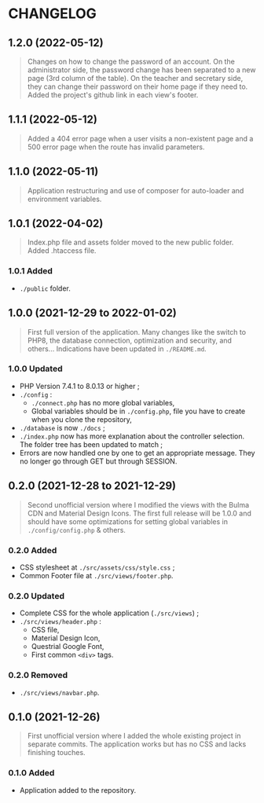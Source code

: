 # CHANGELOG

## 1.2.0 (2022-05-12)

> Changes on how to change the password of an account. On the administrator side, the password change has been separated to a new page (3rd column of the table). On the teacher and secretary side, they can change their password on their home page if they need to.
> Added the project's github link in each view's footer.

## 1.1.1 (2022-05-12)

> Added a 404 error page when a user visits a non-existent page and a 500 error page when the route has invalid parameters.

## 1.1.0 (2022-05-11)

> Application restructuring and use of composer for auto-loader and environment variables.

## 1.0.1 (2022-04-02)

> Index.php file and assets folder moved to the new public folder. Added .htaccess file.

### 1.0.1 Added

- `./public` folder.

## 1.0.0 (2021-12-29 to 2022-01-02)

> First full version of the application. Many changes like the switch to PHP8, the database connection, optimization and security, and others... Indications have been updated in `./README.md`.

### 1.0.0 Updated

- PHP Version 7.4.1 to 8.0.13 or higher ;
- `./config` :
  - `./connect.php` has no more global variables,
  - Global variables should be in `./config.php`, file you have to create when you clone the repository,
- `./database` is now `./docs` ;
- `./index.php` now has more explanation about the controller selection. The folder tree has been updated to match ;
- Errors are now handled one by one to get an appropriate message. They no longer go through GET but through SESSION.

## 0.2.0 (2021-12-28 to 2021-12-29)

> Second unofficial version where I modified the views with the Bulma CDN and Material Design Icons. The first full release will be 1.0.0 and should have some optimizations for setting global variables in `./config/config.php` & others.

### 0.2.0 Added

- CSS stylesheet at `./src/assets/css/style.css` ;
- Common Footer file at `./src/views/footer.php`.

### 0.2.0 Updated

- Complete CSS for the whole application (`./src/views`) ;
- `./src/views/header.php` :
  - CSS file,
  - Material Design Icon,
  - Questrial Google Font,
  - First common `<div>` tags.

### 0.2.0 Removed

- `./src/views/navbar.php`.

## 0.1.0 (2021-12-26)

> First unofficial version where I added the whole existing project in separate commits. The application works but has no CSS and lacks finishing touches.

### 0.1.0 Added

- Application added to the repository.
